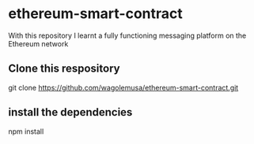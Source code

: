# ethereum-smart-contract
With this repository I learnt  a fully functioning messaging platform on the Ethereum network

## Clone this respository 
git clone https://github.com/wagolemusa/ethereum-smart-contract.git

## install the dependencies
npm install

